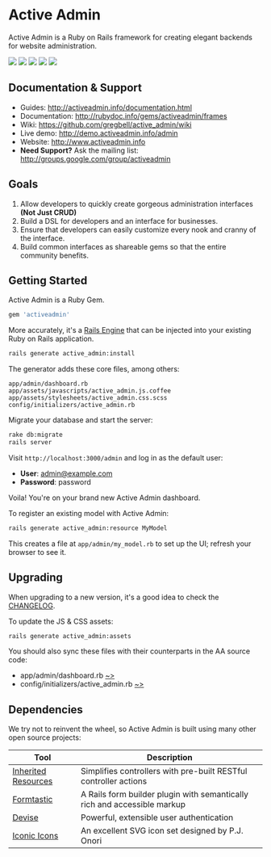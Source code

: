 # Active Admin

Active Admin is a Ruby on Rails framework for creating elegant backends for website administration.

[![](https://api.travis-ci.org/gregbell/active_admin.png)](http://travis-ci.org/gregbell/active_admin)
[![](https://codeclimate.com/github/gregbell/active_admin.png)](https://codeclimate.com/github/gregbell/active_admin)
[![](https://gemnasium.com/gregbell/active_admin.png)](https://gemnasium.com/gregbell/active_admin)
[![](https://coveralls.io/repos/gregbell/active_admin/badge.png)](https://coveralls.io/r/gregbell/active_admin)
[![](http://badgr.co/gittip/activeadmin.png)](https://www.gittip.com/activeadmin)

## Documentation & Support

* Guides: <http://activeadmin.info/documentation.html>
* Documentation: <http://rubydoc.info/gems/activeadmin/frames>
* Wiki: <https://github.com/gregbell/active_admin/wiki>
* Live demo: <http://demo.activeadmin.info/admin>
* Website: <http://www.activeadmin.info>
* __Need Support?__ Ask the mailing list: <http://groups.google.com/group/activeadmin>

## Goals

1. Allow developers to quickly create gorgeous administration interfaces __(Not Just CRUD)__
2. Build a DSL for developers and an interface for businesses.
3. Ensure that developers can easily customize every nook and cranny of the interface.
4. Build common interfaces as shareable gems so that the entire community benefits.

## Getting Started

Active Admin is a Ruby Gem.

```ruby
gem 'activeadmin'
```

More accurately, it's a [Rails Engine](http://guides.rubyonrails.org/engines.html)
that can be injected into your existing Ruby on Rails application.

```sh
rails generate active_admin:install
```

The generator adds these core files, among others:

```
app/admin/dashboard.rb
app/assets/javascripts/active_admin.js.coffee
app/assets/stylesheets/active_admin.css.scss
config/initializers/active_admin.rb
```

Migrate your database and start the server:

```sh
rake db:migrate
rails server
```

Visit `http://localhost:3000/admin` and log in as the default user:

* __User__: admin@example.com
* __Password__: password

Voila! You're on your brand new Active Admin dashboard.

To register an existing model with Active Admin:

```sh
rails generate active_admin:resource MyModel
```

This creates a file at `app/admin/my_model.rb` to set up the UI; refresh your browser to see it.

## Upgrading

When upgrading to a new version, it's a good idea to check the [CHANGELOG].

To update the JS & CSS assets:

```sh
rails generate active_admin:assets
```

You should also sync these files with their counterparts in the AA source code:

* app/admin/dashboard.rb [~>][dashboard.rb]
* config/initializers/active_admin.rb [~>][active_admin.rb]

## Dependencies

We try not to reinvent the wheel, so Active Admin is built using many other open source projects:

Tool                  | Description
--------------------- | -----------
[Inherited Resources] | Simplifies controllers with pre-built RESTful controller actions
[Formtastic]          | A Rails form builder plugin with semantically rich and accessible markup
[Devise]              | Powerful, extensible user authentication
[Iconic Icons]        | An excellent SVG icon set designed by P.J. Onori

[CHANGELOG]: https://github.com/gregbell/active_admin/blob/master/CHANGELOG.md
[dashboard.rb]: https://github.com/gregbell/active_admin/blob/master/lib/generators/active_admin/install/templates/dashboard.rb
[active_admin.rb]: https://github.com/gregbell/active_admin/blob/master/lib/generators/active_admin/install/templates/active_admin.rb.erb

[Inherited Resources]: https://github.com/josevalim/inherited_resources
[Formtastic]: https://github.com/justinfrench/formtastic
[Devise]: https://github.com/plataformatec/devise
[Iconic Icons]: http://somerandomdude.com/projects/iconic

